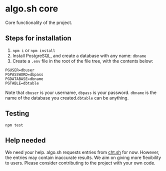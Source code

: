 # algo.sh core

Core functionality of the project.

## Steps for installation

1. `npm i` or `npm install`
2. Install PostgreSQL, and create a database with any name: `dbname`
3. Create a `.env` file in the root of the file tree, with the contents below:

```
PGUSER=dbuser
PGPASSWORD=dbpass
PGDATABASE=dbname
PGTABLE=dbtable
```

Note that `dbuser` is your username, `dbpass` is your password. `dbname` is the name
of the database you created.`dbtable` can be anything.

## Testing

`npm test`

## Help needed

We need your help. algo.sh requests entries from [cht.sh](https://cht.sh/)
for now. However, the entries may contain inaccurate results. We aim on giving more flexibility
to users. Please consider contributing to the project with your own code.

